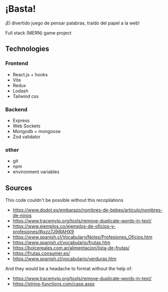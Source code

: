 # ¡Basta!

¡El divertido juego de pensar palabras, traído del papel a la web!

Full stack (MERN) game project

## Technologies

### Frontend

- React.js + hooks
- Vite
- Redux
- Lodash
- Tailwind css

### Backend

- Express
- Web Sockets
- Mongodb + mongoose
- Zod validator

### other

- git
- npm
- environment variables

## Sources

This code couldn't be possible without this recopilations

- https://www.dodot.es/embarazo/nombres-de-bebes/articulo/nombres-de-ninos
- https://www.tracemyip.org/tools/remove-duplicate-words-in-text/
- https://www.ejemplos.co/ejemplos-de-oficios-y-profesiones/#ixzz7J9jRAHX9
- https://www.spanish.cl/Vocabulary/Notes/Profesiones_Oficios.htm
- https://www.spanish.cl/vocabulario/frutas.htm
- https://bolcereales.com.ar/alimentacion/lista-de-frutas/
- https://frutas.consumer.es/
- https://www.spanish.cl/vocabulario/verduras.htm

And they would be a headache to format without the help of:

- https://www.tracemyip.org/tools/remove-duplicate-words-in-text/
- https://string-functions.com/case.aspx
